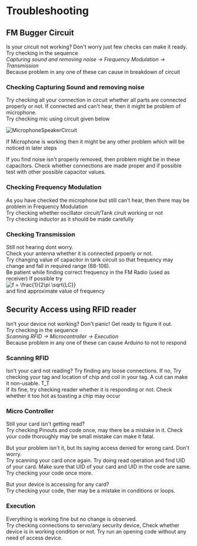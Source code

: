 # Troubleshooting
## FM Bugger Circuit
Is your circuit not working? Don't worry just few checks can make it ready.<br>
Try checking in the sequence <br>
*Capturing sound and removing noise -> Frequency Modulation -> Transmission* <br>
Because problem in any one of these can cause in breakdown of circuit

### Checking Capturing Sound and removing noise
Try checking all your connection in circuit whether all parts are connected properly or not. 
If connected and can't hear, then it might be problem of microphone.<br>
Try checking mic using circuit given below

![MicrophoneSpeakerCircuit](https://user-images.githubusercontent.com/85283364/121453029-15b3b480-c9be-11eb-9262-da5e0b845c4c.png)

If Microphone is working then it might be any other problem which will be noticed in later steps

If you find noise isn't properly removed, then problem might be in these capacitors.
Check whether connections are made proper and if possible test with other possible capacitor values.

### Checking Frequency Modulation 
As you have checked the microphone but still can't hear, then there may be problem in Frequency Modulation<br>
Try checking whether oscillator circuit/Tank ciruit working or not<br>
Try checking inductor as it should be made carefully

### Checking Transmission
Still not hearing dont worry. <br>
Check your antenna whether it is connected prpoerly or not.<br>
Try changing value of capacitor in tank circuit so that frequency may change and fall in required range (88-108).<br>
Be patient while finding correct frequency in the FM Radio (used as receiver) 
If possible try <br>
<img src="https://latex.codecogs.com/gif.latex?f&space;=&space;\frac{1}{2\pi&space;\sqrt{LC}}" title="f = \frac{1}{2\pi \sqrt{LC}}" /><br>
and find approximate value of frequency




## Security Access using RFID reader
Isn't your device not working? Don't panic! Get ready to figure it out.<br>
Try checking in the sequence <br>
*Scanning RFID -> Microcontroller -> Execution* <br>
Because problem in any one of these can cause Arduino to not to respond

### Scanning RFID
Isn't your card not reading? Try finding any loose connections. If no,
Try checking your tag and location of chip and coil in your tag. A cut can make it non-usable.  T_T <br>
If its fine, try checking reader whether it is responding or not. 
Check whether it too hot as toasting a chip may occur

### Micro Controller
Still your card isn't getting read?<br>
Try checking Pinouts and code once, may there be a mistake in it. 
Check your code thoroughly may be small mistake can make it fatal.

But your problem isn't it, but its saying access denied for wrong card. Don't worry.<br>
Try scanning your card once again. Try doing read operation and find UID of your card. Make sure that UID of your card and UID in the code are same. 
Try checking your code once more.

But your device is accessing for any card? <br>
Try checking your code, ther may be a mistake in conditions or loops.

### Execution
Everything is working fine but no change is observed.<br>
Try checking connections to servo/any security device, Check whether device is in working condition or not.
Try run an opening code without any need of access device. 
